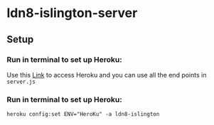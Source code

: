 # ldn8-islington-server

## Setup

### Run in terminal to set up Heroku:

Use this [Link](https://ldn8-islington.herokuapp.com) to access Heroku and you can use all the end points in `server.js` 


### Run in terminal to set up Heroku:
`heroku config:set ENV="HeroKu" -a ldn8-islington`


